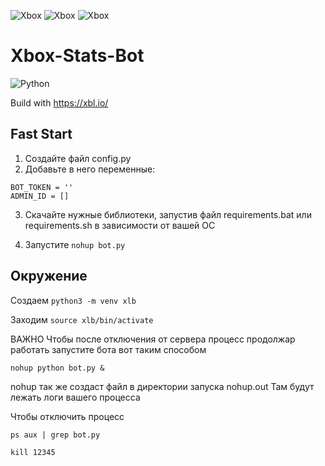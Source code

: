 ![Xbox](https://img.shields.io/badge/xbox-%23107C10.svg?style=for-the-badge&logo=xbox&logoColor=white)
![Xbox](https://img.shields.io/badge/stats-%23107C10.svg?style=for-the-badge&logo=xbox&logoColor=white)
![Xbox](https://img.shields.io/badge/bot-%23107C10.svg?style=for-the-badge&logo=xbox&logoColor=white)

# Xbox-Stats-Bot

![Python](https://img.shields.io/badge/python-3670A0?style=for-the-badge&logoColor=ffdd54)

Build with https://xbl.io/

## Fast Start
1. Создайте файл config.py
2. Добавьте в него переменные:

```
BOT_TOKEN = ''
ADMIN_ID = []
```

3. Скачайте нужные библиотеки, запустив файл requirements.bat или requirements.sh в зависимости от вашей ОС

4. Запустите ``` nohup bot.py ```



## Окружение
Создаем ```python3 -m venv xlb```

Заходим ```source xlb/bin/activate```


ВАЖНО
Чтобы после отключения от сервера процесс продолжар работать запустите бота вот таким способом

```nohup python bot.py &```

nohup так же создаст файл в директории запуска nohup.out Там будут лежать логи вашего процесса

Чтобы отключить процесс

```ps aux | grep bot.py```

```kill 12345```